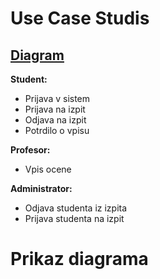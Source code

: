 # Use Case Studis

## [Diagram](UseCaseStudis.drawio)

**Student:**
- Prijava v sistem
- Prijava na izpit
- Odjava na izpit
- Potrdilo o vpisu

**Profesor:**
- Vpis ocene

**Administrator:**
- Odjava studenta iz izpita
- Prijava studenta na izpit

# Prikaz diagrama
